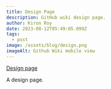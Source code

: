 ```yaml
---
title: Design Page
description: GitHub wiki design page.
author: Kiron Roy
date: 2023-08-12T05:49:05.099Z
tags:
  - post
image: /assets/blog/design.png
imageAlt: Github Wiki mobile view
---
```

[Design page](https://github.com/kironroy/kironroy.github.io/wiki/Design)

A﻿ design page.